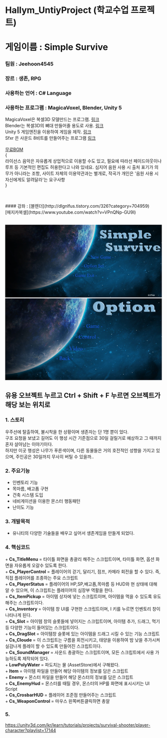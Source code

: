 # Hallym_UntiyProject (학교수업 프로젝트)


# 게임이름 : Simple Survive
### 팀원 : Jeehoon4545
### 장르 : 생존, RPG 
### 사용하는 언어 : C# Language
### 사용하는 프로그램 : MagicaVoxel, Blender, Unity 5

MagicaVoxel은 복셀3D 모델만드는 프로그램. [링크](http://ephtracy.github.io/) <br>
Blender는 복셀3D의 뼈대 만들어줄 용도로 사용. [링크](https://store.steampowered.com/app/365670/Blender/) <br>
Unity 5 게임엔진을 이용하여 게임을 제작. [링크](https://store.unity.com/kr/download?ref=personal) <br>
Sfxr 은 사운드 8비트를 만들어주는 프로그램 [링크](http://www.drpetter.se/project_sfxr.html) <br>\
[무료BGM](https://dova-s.jp/)<br>
{<br>
라이선스
음악은 자유롭게 상업적으로 이용할 수도 있고, 필요에 따라선 페이드아웃이나 루프 등 기본적인 편집도 허용한다고 나와 있네요. 심지어 음원 사용 시 출처 표기가 의무가 아니라는 조항,
사이트 자체의 이용약관과는 별개로, 작곡가 개인은 '음원 사용 시 자신에게도 알려달라'는 요구사항<br>
}<br>

<br>
<br>
#### 강좌 : [블렌더](http://dlgnlfus.tistory.com/326?category=704959)<br>[매지카복셀](https://www.youtube.com/watch?v=VPnQNp-GU9I)
<br>
<br>

![Screen](./img/back_0.PNG)
![Screen](./img/back_1.PNG)

## 유용 오브젝트 누르고 Ctrl + Shift + F 누르면 오브젝트가 해당 보는 위치로 


### 1. 스토리
우주선에 탈출하여, 불시착을 한 상황이며 생존자는 단 1명 뿐이 었다.<br>
구조 요청을 보냈고 길어도 이 행성 시간 기준점으로 30일 걸릴거로 예상하고 그 때까지 혼자 살아남는 이야기이다.<br>
하지만 이곳 행성은 나무가 푸른색이며, 다른 동물들은 거의 호전적인 성향을 가지고 있으며, 주인공은 30일까지 무사히 버틸 수 있을까..<br>

### 2. 주요기능
 + 인벤토리 기능
 + 목마름, 배고픔 구현
 + 건축 시스템 도입
 + 네비게이션을 이용한 몬스터 행동패턴
 + 난이도 기능

### 3. 개발목적
 + 유니티의 다양한 기술들을 배우고 싶어서 생존게임을 만들게 되었다.
 
 
### 4. 핵심코드
 +<b> Cs_TitleMenu </b> = 타이틀 화면을 총괄리 해주는 스크립트이며, 타이틀 화면, 옵션 화면을 자유롭게 오갈수 있도록 한다.<br>
 +<b> Cs_PlayerControl </b> = 플레이어의 걷기, 달리기, 점프, 카메라 회전을 할 수 있다. 즉, 직접 플레이어를 조종하는 주요 스크립트<br>
 +<b> Cs_PlayerStatus </b> = 플레이어의 HP,SP,배고픔,목마름 등 HUD와 현 상태에 대해 알 수 있으며, 이 스크립트는 플레이어의 심장부 역활을 한다.<br>
 +<b> Cs_ItemPickup </b> = 아이템 상자에 넣는 스크립트이며, 아이템을 먹을 수 있도록 유도해주는 스크립트이다.<br>
 +<b> Cs_Inventory </b> = 아이템 창 UI를 구현한 스크립트이며, I 키를 누르면 인벤토리 창이 나타나게 된다.<br>
 +<b> Cs_Slot </b> = 아이템 창의 슬롯들에 넣어지는 스크립트이며, 아이템 추가, 드래그, 먹기 등 다양한 기능이 들어있는 스크립트이다.<br>
 +<b> Cs_DragSlot </b> = 아이템창 슬롯에 있는 아이템을 드래그 시킬 수 있는 기능 스크립트<br>
 +<b> Cs_Cloude </b> = 이 스크립트는 구름을 회전시키고, 태양을 이용하여 밤 낮을 추가시켜 실감나게 플레이 할 수 있도록 만들어진 스크립트이다.<br>
 +<b> Cs_SoundManager </b> = 사운드 총괄하는 스크립트이며, 모든 스크립트에서 사용 가능하도록 제작되어 있다.<br>
 +<b> LowPolyWater </b> = 파도치는 물 (AssetStore)에서 구해왔다.<br>
 +<b> Item </b> = 아이템 파일을 만들어 해당 아이템의 정보를 담은 스크립트<br>
 +<b> Enemy </b> = 몬스터 파일을 만들어 해당 몬스터의 정보를 담은 스크립트<br>
 +<b> Cs_EnemyHud </b> = 몬스터를 때릴 경우, 몬스터의 HP를 화면에 표시시키는 UI Script <br>
 +<b> Cs_CrosbarHUD </b> = 플레이어 조준점 만들어주는 스크립트<br>
 +<b> Cs_WeaponControl </b> = 마우스 왼쪽버튼클릭하면 총알
### 5. 



https://unity3d.com/kr/learn/tutorials/projects/survival-shooter/player-character?playlist=17144


